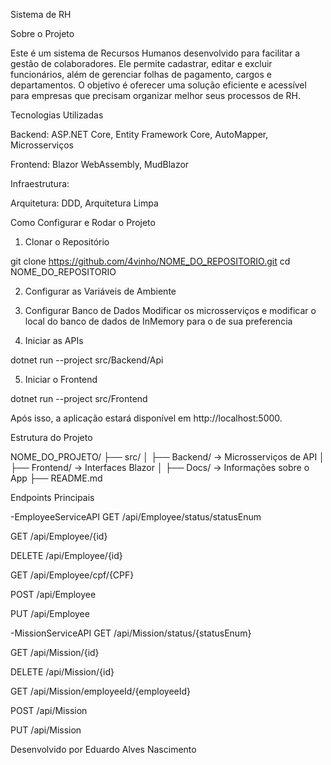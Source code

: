 Sistema de RH

Sobre o Projeto

Este é um sistema de Recursos Humanos desenvolvido para facilitar a gestão de colaboradores. Ele permite cadastrar, editar e excluir funcionários, além de gerenciar folhas de pagamento, cargos e departamentos. O objetivo é oferecer uma solução eficiente e acessível para empresas que precisam organizar melhor seus processos de RH.

Tecnologias Utilizadas

Backend: ASP.NET Core, Entity Framework Core, AutoMapper, Microsserviços

Frontend: Blazor WebAssembly, MudBlazor

Infraestrutura: 

Arquitetura: DDD, Arquitetura Limpa

Como Configurar e Rodar o Projeto

1. Clonar o Repositório

git clone https://github.com/4vinho/NOME_DO_REPOSITORIO.git
cd NOME_DO_REPOSITORIO

2. Configurar as Variáveis de Ambiente

3. Configurar Banco de Dados
   Modificar os microsserviços e modificar o local do banco de dados de InMemory para o de sua preferencia

5. Iniciar as APIs

dotnet run --project src/Backend/Api

5. Iniciar o Frontend

dotnet run --project src/Frontend

Após isso, a aplicação estará disponível em http://localhost:5000.

Estrutura do Projeto

NOME_DO_PROJETO/
├── src/
│   ├── Backend/  → Microsserviços de API
│   ├── Frontend/ → Interfaces Blazor
│   ├── Docs/   → Informações sobre o App
├── README.md

Endpoints Principais

-EmployeeServiceAPI
  GET
  /api/Employee/status/statusEnum

  GET
  /api/Employee/{id}

  DELETE
  /api/Employee/{id}

  GET
  /api/Employee/cpf/{CPF}

  POST
  /api/Employee

  PUT
  /api/Employee

-MissionServiceAPI
  GET
  /api/Mission/status/{statusEnum}

  GET
  /api/Mission/{id}

  DELETE
  /api/Mission/{id}

  GET
  /api/Mission/employeeId/{employeeId}

  POST
  /api/Mission

  PUT
  /api/Mission


Desenvolvido por Eduardo Alves Nascimento
